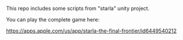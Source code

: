 This repo includes some scripts from "starla" unity project.

You can play the complete game here:

https://apps.apple.com/us/app/starla-the-final-frontier/id6449540212
